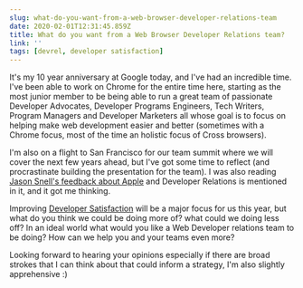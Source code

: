 ```yaml
---
slug: what-do-you-want-from-a-web-browser-developer-relations-team
date: 2020-02-01T12:31:45.859Z
title: What do you want from a Web Browser Developer Relations team?
link: ''
tags: [devrel, developer satisfaction]
---
```


It's my 10 year anniversary at Google today, and I've had an incredible time. I've been able to work on Chrome for the entire time here, starting as the most junior member to be being able to run a great team of passionate Developer Advocates, Developer Programs Engineers, Tech Writers, Program Managers and Developer Marketers all whose goal is to focus on helping make web development easier and better (sometimes with a Chrome focus, most of the time an holistic focus of Cross browsers).

I'm also on a flight to San Francisco for our team summit where we will cover the next few years ahead, but I've got some time to reflect (and procrastinate building the presentation for the team). I was also reading [Jason Snell's feedback about Apple](https://sixcolors.com/post/2020/01/apple-in-2019-the-six-colors-report-card/) and Developer Relations is mentioned in it, and it got me thinking.

Improving [Developer Satisfaction](/thinking-about-developer-satisfaction-and-web-developers/) will be a major focus for us this year, but what do you think we could be doing more of? what could we doing less off? In an ideal world what would you like a Web Developer relations team to be doing? How can we help you and your teams even more?

Looking forward to hearing your opinions especially if there are broad strokes that I can think about that could inform a strategy, I'm also slightly apprehensive :)

